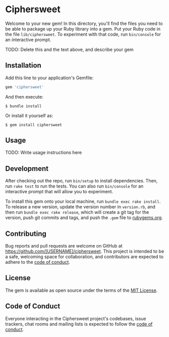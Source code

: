 # Ciphersweet

Welcome to your new gem! In this directory, you'll find the files you need to be able to package up your Ruby library into a gem. Put your Ruby code in the file `lib/ciphersweet`. To experiment with that code, run `bin/console` for an interactive prompt.

TODO: Delete this and the text above, and describe your gem

## Installation

Add this line to your application's Gemfile:

```ruby
gem 'ciphersweet'
```

And then execute:

    $ bundle install

Or install it yourself as:

    $ gem install ciphersweet

## Usage

TODO: Write usage instructions here

## Development

After checking out the repo, run `bin/setup` to install dependencies. Then, run `rake test` to run the tests. You can also run `bin/console` for an interactive prompt that will allow you to experiment.

To install this gem onto your local machine, run `bundle exec rake install`. To release a new version, update the version number in `version.rb`, and then run `bundle exec rake release`, which will create a git tag for the version, push git commits and tags, and push the `.gem` file to [rubygems.org](https://rubygems.org).

## Contributing

Bug reports and pull requests are welcome on GitHub at https://github.com/[USERNAME]/ciphersweet. This project is intended to be a safe, welcoming space for collaboration, and contributors are expected to adhere to the [code of conduct](https://github.com/[USERNAME]/ciphersweet/blob/master/CODE_OF_CONDUCT.md).


## License

The gem is available as open source under the terms of the [MIT License](https://opensource.org/licenses/MIT).

## Code of Conduct

Everyone interacting in the Ciphersweet project's codebases, issue trackers, chat rooms and mailing lists is expected to follow the [code of conduct](https://github.com/[USERNAME]/ciphersweet/blob/master/CODE_OF_CONDUCT.md).
